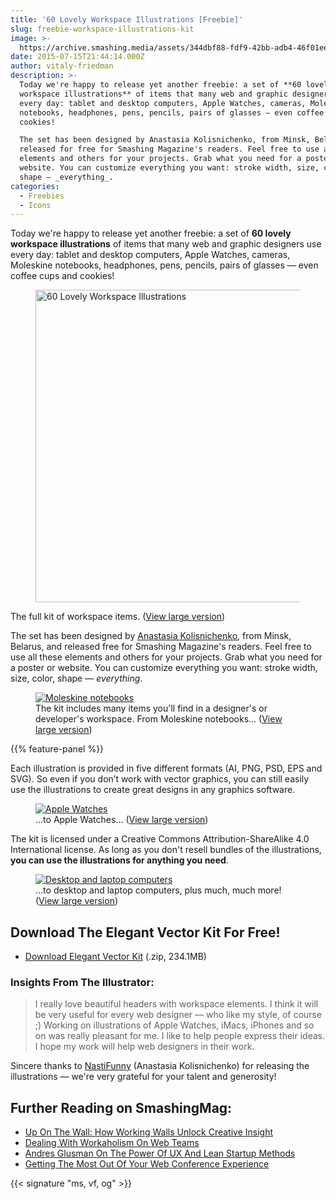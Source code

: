 ```yaml
---
title: '60 Lovely Workspace Illustrations [Freebie]'
slug: freebie-workspace-illustrations-kit
image: >-
  https://archive.smashing.media/assets/344dbf88-fdf9-42bb-adb4-46f01eedd629/a66fea1f-17e8-4970-a931-b841c774cbaa/5-workspace-elements-vector-kit-500px.png
date: 2015-07-15T21:44:14.000Z
author: vitaly-friedman
description: >-
  Today we're happy to release yet another freebie: a set of **60 lovely
  workspace illustrations** of items that many web and graphic designers use
  every day: tablet and desktop computers, Apple Watches, cameras, Moleskine
  notebooks, headphones, pens, pencils, pairs of glasses — even coffee cups and
  cookies!

  The set has been designed by Anastasia Kolisnichenko, from Minsk, Belarus, and
  released for free for Smashing Magazine's readers. Feel free to use all these
  elements and others for your projects. Grab what you need for a poster or
  website. You can customize everything you want: stroke width, size, color,
  shape — _everything_.
categories:
  - Freebies
  - Icons
---
```

Today we're happy to release yet another freebie: a set of <strong>60 lovely workspace illustrations</strong> of items that many web and graphic designers use every day: tablet and desktop computers, Apple Watches, cameras, Moleskine notebooks, headphones, pens, pencils, pairs of glasses — even coffee cups and cookies!

<figure><a href="https://archive.smashing.media/assets/344dbf88-fdf9-42bb-adb4-46f01eedd629/8a1c6907-e1a7-4da9-99c7-853b201751be/main-workspace-elements-vector-kit-1000px.png"><img loading="lazy" decoding="async" src="https://archive.smashing.media/assets/344dbf88-fdf9-42bb-adb4-46f01eedd629/9fbe809e-7172-4a09-a59b-fead7f47b40b/main-workspace-elements-vector-kit-500px.png" alt="60 Lovely Workspace Illustrations" width="500" height="500" /></a></figure>

The full kit of workspace items. (<a href="https://archive.smashing.media/assets/344dbf88-fdf9-42bb-adb4-46f01eedd629/8a1c6907-e1a7-4da9-99c7-853b201751be/main-workspace-elements-vector-kit-1000px.png">View large version</a>)

The set has been designed by <a href="https://www.behance.net/nastifunny">Anastasia Kolisnichenko</a>, from Minsk, Belarus, and released free for Smashing Magazine's readers. Feel free to use all these elements and others for your projects. Grab what you need for a poster or website. You can customize everything you want: stroke width, size, color, shape — <em>everything</em>.</p>

<figure><a href="https://archive.smashing.media/assets/344dbf88-fdf9-42bb-adb4-46f01eedd629/c7778a69-7d2f-47c7-80d5-80f51cca3f2f/7-workspace-elements-vector-kit-1000px.png"><img loading="lazy" decoding="async" src="https://archive.smashing.media/assets/344dbf88-fdf9-42bb-adb4-46f01eedd629/0d9b0f63-a540-46a7-af3c-b2183184318d/7-workspace-elements-vector-kit-500px.png" alt="Moleskine notebooks" /></a><figcaption>The kit includes many items you'll find in a designer's or developer's workspace. From Moleskine notebooks… (<a href="https://archive.smashing.media/assets/344dbf88-fdf9-42bb-adb4-46f01eedd629/c7778a69-7d2f-47c7-80d5-80f51cca3f2f/7-workspace-elements-vector-kit-1000px.png">View large version</a>)</figcaption></figure>

{{% feature-panel %}}

Each illustration is provided in five different formats (AI, PNG, PSD, EPS and SVG). So even if you don’t work with vector graphics, you can still easily use the illustrations to create great designs in any graphics software.</p>

<figure><a href="https://archive.smashing.media/assets/344dbf88-fdf9-42bb-adb4-46f01eedd629/93e04dfa-cd94-4dc9-8019-7402be3d3ade/14-workspace-elements-vector-kit-1000px.png"><img loading="lazy" decoding="async" src="https://archive.smashing.media/assets/344dbf88-fdf9-42bb-adb4-46f01eedd629/2633ebd2-9b62-4244-8cdc-3877882f4efd/14-workspace-elements-vector-kit-500px.png" alt="Apple Watches" /></a><figcaption>…to Apple Watches… (<a href="https://archive.smashing.media/assets/344dbf88-fdf9-42bb-adb4-46f01eedd629/93e04dfa-cd94-4dc9-8019-7402be3d3ade/14-workspace-elements-vector-kit-1000px.png">View large version</a>)</figcaption></figure>

The kit is licensed under a Creative Commons Attribution-ShareAlike 4.0 International license. As long as you don't resell bundles of the illustrations, <strong>you can use the illustrations for anything you need</strong>.</p>

<figure><a href="https://archive.smashing.media/assets/344dbf88-fdf9-42bb-adb4-46f01eedd629/d06ac891-56e9-490b-a99f-eb2d316671fe/1-workspace-elements-vector-kit-1000px.png"><img loading="lazy" decoding="async" src="https://archive.smashing.media/assets/344dbf88-fdf9-42bb-adb4-46f01eedd629/c9fab4d5-2a1d-47ef-8035-310702ce776f/1-workspace-elements-vector-kit-500px.png" alt="Desktop and laptop computers" /></a><figcaption>…to desktop and laptop computers, plus much, much more! (<a href="https://archive.smashing.media/assets/344dbf88-fdf9-42bb-adb4-46f01eedd629/d06ac891-56e9-490b-a99f-eb2d316671fe/1-workspace-elements-vector-kit-1000px.png">View large version</a>)</figcaption></figure>

## Download The Elegant Vector Kit For Free!

*   [Download Elegant Vector Kit](https://www.dropbox.com/s/g9fvuecdthhtrs0/Elegant%20Vector%20Kit%20-%20for%20Smashing%20Magazine.zip?dl=0) (.zip, 234.1MB)

### Insights From The Illustrator:

<blockquote>I really love beautiful headers with workspace elements. I think it will be very useful for every web designer — who like my style, of course ;) Working on illustrations of Apple Watches, iMacs, iPhones and so on was really pleasant for me. I like to help people express their ideas. I hope my work will help web designers in their work.</blockquote>

Sincere thanks to <a href="https://www.behance.net/nastifunny">NastiFunny</a> (Anastasia Kolisnichenko) for releasing the illustrations — we're very grateful for your talent and generosity!

## <span class="rh">Further Reading</span> on SmashingMag:

*   [Up On The Wall: How Working Walls Unlock Creative Insight](https://www.smashingmagazine.com/2014/01/how-working-walls-unlock-creative-insight/)
*   [Dealing With Workaholism On Web Teams](https://www.smashingmagazine.com/2014/01/dealing-with-workaholism-on-web-teams/)
*   [Andres Glusman On The Power Of UX And Lean Startup Methods](https://www.smashingmagazine.com/2014/01/how-i-work-andres-glusman-vp-of-meetup/)
*   [Getting The Most Out Of Your Web Conference Experience](https://www.smashingmagazine.com/2014/01/getting-the-most-out-of-your-web-conference-experience/)

{{< signature "ms, vf, og" >}}


